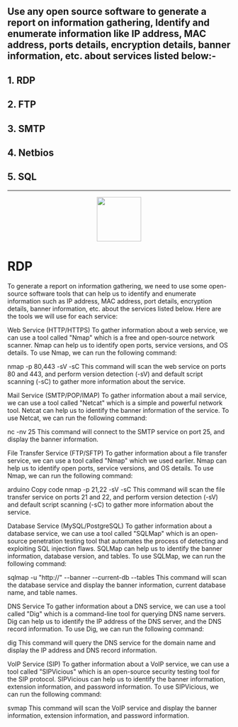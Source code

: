 ## Use any open source software to generate a report on information gathering, Identify and enumerate information like IP address, MAC address, ports details, encryption details, banner information, etc. about services listed below:-
           
## 1. RDP
## 2. FTP
## 3. SMTP
## 4. Netbios
## 5. SQL               
----

<p align="center">
  <img src="https://media3.giphy.com/media/v1.Y2lkPTc5MGI3NjExNDAyZjUxMTY3Y2IyNTJjYzAxMDA2YjBmODM5ODJhNWFmMDUwYjA3NSZjdD1z/XSmHWLpvdycR6xukzC/giphy.gif" width=100>
  <br>

</p>

# RDP

To generate a report on information gathering, we need to use some open-source software tools that can help us to identify and enumerate information such as IP address, MAC address, port details, encryption details, banner information, etc. about the services listed below. Here are the tools we will use for each service:

Web Service (HTTP/HTTPS)
To gather information about a web service, we can use a tool called "Nmap" which is a free and open-source network scanner. Nmap can help us to identify open ports, service versions, and OS details. To use Nmap, we can run the following command:


nmap -p 80,443 -sV -sC <web-service-IP>
This command will scan the web service on ports 80 and 443, and perform version detection (-sV) and default script scanning (-sC) to gather more information about the service.

Mail Service (SMTP/POP/IMAP)
To gather information about a mail service, we can use a tool called "Netcat" which is a simple and powerful network tool. Netcat can help us to identify the banner information of the service. To use Netcat, we can run the following command:


nc -nv <mail-service-IP> 25
This command will connect to the SMTP service on port 25, and display the banner information.

File Transfer Service (FTP/SFTP)
To gather information about a file transfer service, we can use a tool called "Nmap" which we used earlier. Nmap can help us to identify open ports, service versions, and OS details. To use Nmap, we can run the following command:

arduino
Copy code
nmap -p 21,22 -sV -sC <file-transfer-service-IP>
This command will scan the file transfer service on ports 21 and 22, and perform version detection (-sV) and default script scanning (-sC) to gather more information about the service.

Database Service (MySQL/PostgreSQL)
To gather information about a database service, we can use a tool called "SQLMap" which is an open-source penetration testing tool that automates the process of detecting and exploiting SQL injection flaws. SQLMap can help us to identify the banner information, database version, and tables. To use SQLMap, we can run the following command:



sqlmap -u "http://<database-service-IP>" --banner --current-db --tables
This command will scan the database service and display the banner information, current database name, and table names.

DNS Service
To gather information about a DNS service, we can use a tool called "Dig" which is a command-line tool for querying DNS name servers. Dig can help us to identify the IP address of the DNS server, and the DNS record information. To use Dig, we can run the following command:


dig <domain-name>
This command will query the DNS service for the domain name and display the IP address and DNS record information.

VoIP Service (SIP)
To gather information about a VoIP service, we can use a tool called "SIPVicious" which is an open-source security testing tool for the SIP protocol. SIPVicious can help us to identify the banner information, extension information, and password information. To use SIPVicious, we can run the following command:


svmap <voip-service-IP>
This command will scan the VoIP service and display the banner information, extension information, and password information.

